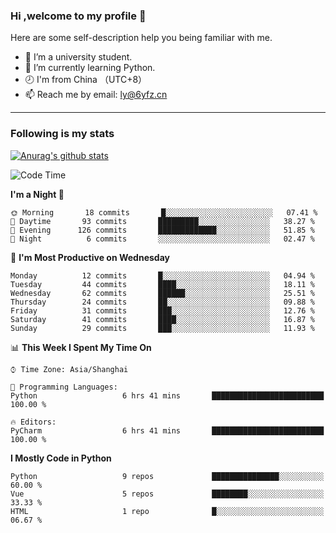 ### Hi ,welcome to my profile 👋
Here are some self-description help you being familiar with me.
<!--
**liuyunfz/liuyunfz** is a ✨ _special_ ✨ repository because its `README.md` (this file) appears on your GitHub profile.
- 👯 I’m looking to collaborate on ...
- 🤔 I’m looking for help with ...
Here are some ideas to get you started:
-->
- 🏫 I’m a university student.
- 💪 I’m currently learning Python.
- 🕗 I'm from China （UTC+8）
- 📫 Reach me by email: [ly@6yfz.cn](mailto:ly@6yfz.cn)
  
---
### Following is my stats
  
[![Anurag's github stats](https://github-readme-stats.vercel.app/api?username=liuyunfz)](https://github.com/anuraghazra/github-readme-stats)
  
<!--START_SECTION:waka-->
![Code Time](http://img.shields.io/badge/Code%20Time-288%20hrs%2036%20mins-blue)

**I'm a Night 🦉** 

```text
🌞 Morning       18 commits       █░░░░░░░░░░░░░░░░░░░░░░░░   07.41 % 
🌆 Daytime       93 commits       █████████░░░░░░░░░░░░░░░░   38.27 % 
🌃 Evening      126 commits       █████████████░░░░░░░░░░░░   51.85 % 
🌙 Night          6 commits       ░░░░░░░░░░░░░░░░░░░░░░░░░   02.47 % 

```
📅 **I'm Most Productive on Wednesday** 

```text
Monday          12 commits       █░░░░░░░░░░░░░░░░░░░░░░░░   04.94 % 
Tuesday         44 commits       ████░░░░░░░░░░░░░░░░░░░░░   18.11 % 
Wednesday       62 commits       ██████░░░░░░░░░░░░░░░░░░░   25.51 % 
Thursday        24 commits       ██░░░░░░░░░░░░░░░░░░░░░░░   09.88 % 
Friday          31 commits       ███░░░░░░░░░░░░░░░░░░░░░░   12.76 % 
Saturday        41 commits       ████░░░░░░░░░░░░░░░░░░░░░   16.87 % 
Sunday          29 commits       ███░░░░░░░░░░░░░░░░░░░░░░   11.93 % 

```


📊 **This Week I Spent My Time On** 

```text
⌚︎ Time Zone: Asia/Shanghai

💬 Programming Languages: 
Python                   6 hrs 41 mins       █████████████████████████   100.00 % 

🔥 Editors: 
PyCharm                  6 hrs 41 mins       █████████████████████████   100.00 % 

```

**I Mostly Code in Python** 

```text
Python                   9 repos             ███████████████░░░░░░░░░░   60.00 % 
Vue                      5 repos             ████████░░░░░░░░░░░░░░░░░   33.33 % 
HTML                     1 repo              █░░░░░░░░░░░░░░░░░░░░░░░░   06.67 % 

```



<!--END_SECTION:waka-->

